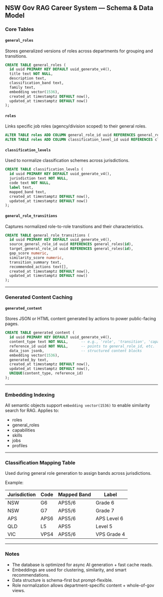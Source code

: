 ## NSW Gov RAG Career System — Schema & Data Model

### Core Tables

#### `general_roles`

Stores generalized versions of roles across departments for grouping and transitions.

```sql
CREATE TABLE general_roles (
  id uuid PRIMARY KEY DEFAULT uuid_generate_v4(),
  title text NOT NULL,
  description text,
  classification_band text,
  family text,
  embedding vector(1536),
  created_at timestamptz DEFAULT now(),
  updated_at timestamptz DEFAULT now()
);
```

#### `roles`

Links specific job roles (agency/division scoped) to their general roles.

```sql
ALTER TABLE roles ADD COLUMN general_role_id uuid REFERENCES general_roles(id);
ALTER TABLE roles ADD COLUMN classification_level_id uuid REFERENCES classification_levels(id);
```

#### `classification_levels`

Used to normalize classification schemes across jurisdictions.

```sql
CREATE TABLE classification_levels (
  id uuid PRIMARY KEY DEFAULT uuid_generate_v4(),
  jurisdiction text NOT NULL,
  code text NOT NULL,
  label text,
  mapped_band text,
  created_at timestamptz DEFAULT now(),
  updated_at timestamptz DEFAULT now()
);
```

#### `general_role_transitions`

Captures normalized role-to-role transitions and their characteristics.

```sql
CREATE TABLE general_role_transitions (
  id uuid PRIMARY KEY DEFAULT uuid_generate_v4(),
  source_general_role_id uuid REFERENCES general_roles(id),
  target_general_role_id uuid REFERENCES general_roles(id),
  gap_score numeric,
  similarity_score numeric,
  transition_summary text,
  recommended_actions text[],
  created_at timestamptz DEFAULT now(),
  updated_at timestamptz DEFAULT now()
);
```

---

### Generated Content Caching

#### `generated_content`

Stores JSON or HTML content generated by actions to power public-facing pages.

```sql
CREATE TABLE generated_content (
  id uuid PRIMARY KEY DEFAULT uuid_generate_v4(),
  content_type text NOT NULL,      -- e.g., 'role', 'transition', 'capability'
  reference_id uuid NOT NULL,      -- points to general_role_id, etc.
  data_json jsonb,                 -- structured content blocks
  embedding vector(1536),
  generated_by text,
  created_at timestamptz DEFAULT now(),
  updated_at timestamptz DEFAULT now(),
  UNIQUE(content_type, reference_id)
);
```

---

### Embedding Indexing

All semantic objects support `embedding vector(1536)` to enable similarity search for RAG.
Applies to:

* roles
* general\_roles
* capabilities
* skills
* jobs
* profiles

---

### Classification Mapping Table

Used during general role generation to assign bands across jurisdictions.

Example:

| Jurisdiction | Code | Mapped Band | Label       |
| ------------ | ---- | ----------- | ----------- |
| NSW          | G6   | APS5/6      | Grade 6     |
| NSW          | G7   | APS5/6      | Grade 7     |
| APS          | APS6 | APS5/6      | APS Level 6 |
| QLD          | L5   | APS5        | Level 5     |
| VIC          | VPS4 | APS5/6      | VPS Grade 4 |

---

### Notes

* The database is optimized for async AI generation + fast cache reads.
* Embeddings are used for clustering, similarity, and smart recommendations.
* Data structure is schema-first but prompt-flexible.
* Role normalization allows department-specific content + whole-of-gov views.
